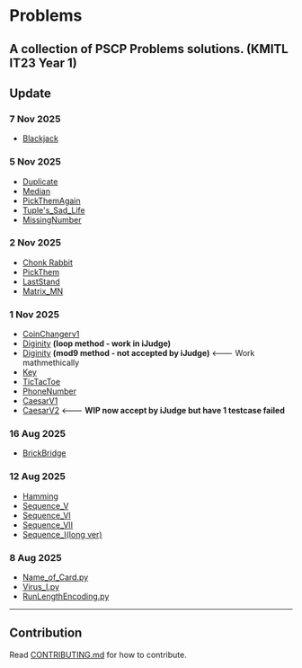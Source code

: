 # Problems
A collection of PSCP Problems solutions. (KMITL IT23 Year 1)
---
## Update
### 7 Nov 2025
- [Blackjack](Blackjack.py)

### 5 Nov 2025
- [Duplicate](Duplicate.py)
- [Median](Median.py)
- [PickThemAgain](PickThemAgain.py)
- [Tuple's_Sad_Life](Tuples_Sad_Life.py)
- [MissingNumber](MissingNumber.py)

### 2 Nov 2025
- [Chonk Rabbit](Chonk_Rabbit.py)
- [PickThem](PickThem.py)
- [LastStand](LastStand.py)
- [Matrix_MN](Matrix_MN.py)

### 1 Nov 2025
- [CoinChangerv1](CoinChangerv1.py)
- [Diginity](Diginity_loop.py)  **(loop method - work in iJudge)**
- [Diginity](Diginity_mod9.py)  **(mod9 method - not accepted by iJudge)** <--- Work mathmethically
- [Key](Key.py)
- [TicTacToe](TicTacToe.py)
- [PhoneNumber](PhoneNumber.py)
- [CaesarV1](CaesarV1.py)
- [CaesarV2](WIP/CaesarV2.py)   <--- **WIP now accept by iJudge but have 1 testcase failed**

### 16 Aug 2025
- [BrickBridge](brick_bridge.py)
### 12 Aug 2025
- [Hamming](hamming.py)
- [Sequence_V](sequence_V.py)
- [Sequence_VI](sequence_VI.py)
- [Sequence_VII](sequence_VII.py)
- [Sequence_I(long ver)](sequence_I(long).py)
### 8 Aug 2025
- [Name_of_Card.py](Name_of_Card.py)
- [Virus_I.py](Virus_I.py)
- [RunLengthEncoding.py](RunLengthEncoding.py)
---
## Contribution
Read [CONTRIBUTING.md](.github/CONTRIBUTING.md) for how to contribute.

